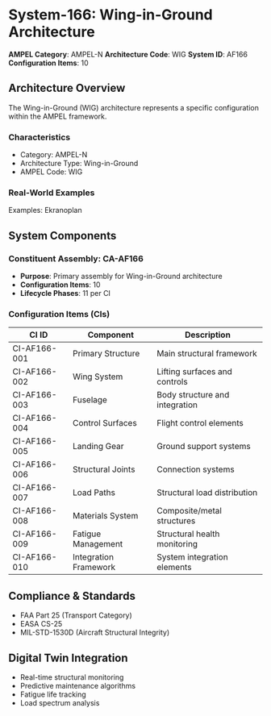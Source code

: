 # System-166: Wing-in-Ground Architecture

**AMPEL Category**: AMPEL-N
**Architecture Code**: WIG
**System ID**: AF166
**Configuration Items**: 10

## Architecture Overview

The Wing-in-Ground (WIG) architecture represents a specific configuration within the AMPEL framework.

### Characteristics
- Category: AMPEL-N
- Architecture Type: Wing-in-Ground
- AMPEL Code: WIG

### Real-World Examples
Examples: Ekranoplan

## System Components

### Constituent Assembly: CA-AF166
- **Purpose**: Primary assembly for Wing-in-Ground architecture
- **Configuration Items**: 10
- **Lifecycle Phases**: 11 per CI

### Configuration Items (CIs)

| CI ID | Component | Description |
|-------|-----------|-------------|
| CI-AF166-001 | Primary Structure | Main structural framework |
| CI-AF166-002 | Wing System | Lifting surfaces and controls |
| CI-AF166-003 | Fuselage | Body structure and integration |
| CI-AF166-004 | Control Surfaces | Flight control elements |
| CI-AF166-005 | Landing Gear | Ground support systems |
| CI-AF166-006 | Structural Joints | Connection systems |
| CI-AF166-007 | Load Paths | Structural load distribution |
| CI-AF166-008 | Materials System | Composite/metal structures |
| CI-AF166-009 | Fatigue Management | Structural health monitoring |
| CI-AF166-010 | Integration Framework | System integration elements |

## Compliance & Standards
- FAA Part 25 (Transport Category)
- EASA CS-25
- MIL-STD-1530D (Aircraft Structural Integrity)

## Digital Twin Integration
- Real-time structural monitoring
- Predictive maintenance algorithms
- Fatigue life tracking
- Load spectrum analysis
